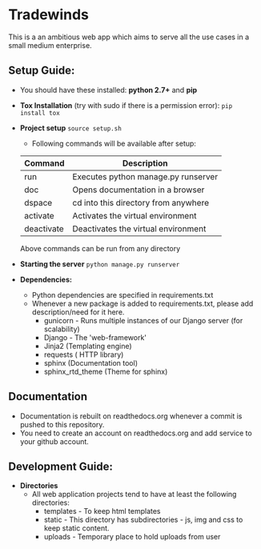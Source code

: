 # Tradewinds

This is a an ambitious web app which aims to serve all the use cases in a small medium enterprise.


## Setup Guide:
  * You should have these installed:  **python 2.7+** and **pip**
  * **Tox Installation** (try with sudo if there is a permission error):
                ```
                pip install tox
                ```
  * **Project setup**
                ```
                source setup.sh
                ```
    * Following commands will be available after setup:


    | Command    | Description                            |
    |------------|----------------------------------------|
    | run        | Executes python manage.py runserver    |
    | doc        | Opens documentation in a browser       |
    | dspace     | cd into this directory from anywhere   |
    | activate   | Activates the virtual environment      |
    | deactivate | Deactivates the virtual environment    |

      Above commands can be run from any directory

  * **Starting the server**
                ```
                python manage.py runserver
                ```
  * **Dependencies:**
    * Python dependencies are specified in requirements.txt
    * Whenever a new package is added to requirements.txt, please add description/need for it here.
       * gunicorn -  Runs multiple instances of our Django server (for scalability)
       * Django - The 'web-framework'
       * Jinja2  (Templating engine)
       * requests ( HTTP library)
       * sphinx (Documentation tool)
       * sphinx_rtd_theme (Theme for sphinx)


## Documentation
  * Documentation is rebuilt on readthedocs.org whenever a commit is pushed to this repository.
  * You need to create an account on readthedocs.org and add service to your github account.


## Development Guide:

   * **Directories**
       * All web application projects tend to have at least the following directories:
           * templates - To keep html templates
           * static - This directory has subdirectories - js, img and css to keep static content.
           * uploads - Temporary place to hold uploads from user
